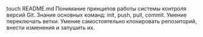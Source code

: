 touch README.md
Понимание принципов работы системы контроля версий Git. 
Знание основных команд: init, push, pull, commit. 
Умение переключать ветки. 
Умение самостоятельно клонировать репозиторий, внести изменения и запушить их.

